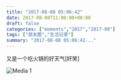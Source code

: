 ```yaml
---
title: "2017-08-08 05:06:42"
date: 2017-08-08T11:00:00+08:00
draft: false
categories: ["moments","2017","2017-08"]
tags: ["朋友圈","生活记录"]
summary: "2017-08-08 05:06:42..."
---
```


又是一个吃火锅的好天气[奸笑]

![Media 1](/Moments/photos/2017-08-08/201708080506420.jpg)

